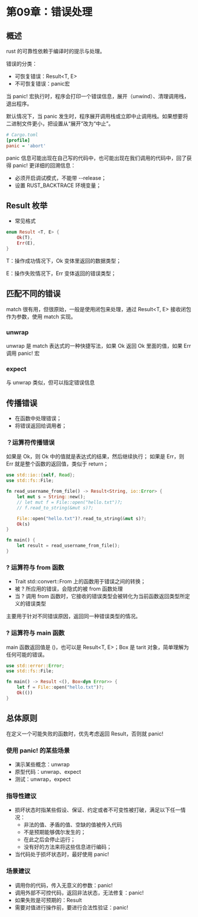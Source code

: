 # 第09章：错误处理

## 概述

rust 的可靠性依赖于编译时的提示与处理。

错误的分类：
- 可恢复错误：Result<T, E>
- 不可恢复错误：panic宏

当 panic! 宏执行时，程序会打印一个错误信息，展开（unwind）、清理调用栈，退出程序。

默认情况下，当 panic 发生时，程序展开调用栈或立即中止调用栈。如果想要将二进制文件更小，把设置从“展开”改为“中止”。

```ini
# Cargo.toml
[profile]
panic = 'abort'
```

panic 信息可能出现在自己写的代码中，也可能出现在我们调用的代码中，回了获得 panic! 更详细的回溯信息：
- 必须开启调试模式，不能带 --release；
- 设置 RUST_BACKTRACE 环境变量；

## Result 枚举

- 常见格式
```rust
enum Result <T, E> {
	Ok(T),
	Err(E),
}
```

T：操作成功情况下，Ok 变体里返回的数据类型；

E：操作失败情况下，Err 变体返回的错误类型；

## 匹配不同的错误

match 很有用，但很原始，一般是使用闭包来处理，通过 Result<T, E> 接收闭包作为参数，使用 match 实现。

### unwrap

unwrap 是 match 表达式的一种快捷写法，如果 Ok 返回 Ok 里面的值，如果 Err 调用 panic! 宏

### expect

与 unwrap 类似，但可以指定错误信息

## 传播错误

- 在函数中处理错误；
- 将错误返回给调用者；

### ？运算符传播错误

如果是 Ok，则 Ok 中的值就是表达式的结果，然后继续执行；
如果是 Err，则 Err 就是整个函数的返回值，类似于 return；

```rust
use std::io::{self, Read};
use std::fs::File;

fn read_username_from_file() -> Result<String, io::Error> {
	let mut s = String::new();
	// let mut f = File::open("hello.txt")?;
	// f.read_to_string(&mut s)?;

	File::open("hello.txt")?.read_to_string(&mut s)?;
	Ok(s)
}

fn main() {
	let result = read_username_from_file();
}
```

### ? 运算符与 from 函数

- Trait std::convert::From 上的函数用于错误之间的转换；
- 被 ? 所应用的错误，会隐式的被 from 函数处理
- 当 ? 调用 from 函数时，它接收的错误类型会被转化为当前函数返回类型所定义的错误类型

主要用于针对不同错误原因，返回同一种错误类型的情况。

### ? 运算符与 main 函数

main 函数返回值是 ()，也可以是 Result<T, E>；Box<dyn Error> 是 tarit 对象，简单理解为任何可能的错误。


```rust
use std::error::Error;
use std::fs::File;

fn main() -> Result <(), Box<dyn Error>> {
	let f = File::open("hello.txt")?;
	Ok(())
}

```

## 总体原则

在定义一个可能失败的函数时，优先考虑返回 Result，否则就 panic!

### 使用 panic! 的某些场景

- 演示某些概念：unwrap
- 原型代码：unwrap、expect
- 测试：unwrap，expect

### 指导性建议

- 损坏状态时指某些假设、保证、约定或者不可变性被打破，满足以下任一情况：
  - 非法的值、矛盾的值、空缺的值被传入代码
  - 不是预期能够偶尔发生的；
  - 在此之后会停止运行；
  - 没有好的方法来将这些信息进行编码；
- 当代码处于损坏状态时，最好使用 panic!

### 场景建议
- 调用你的代码，传入无意义的参数：panic!
- 调用外部不可控代码，返回非法状态，无法修复：panic!
- 如果失败是可预期的：Result
- 需要对值进行操作前，要进行合法性验证：panic!